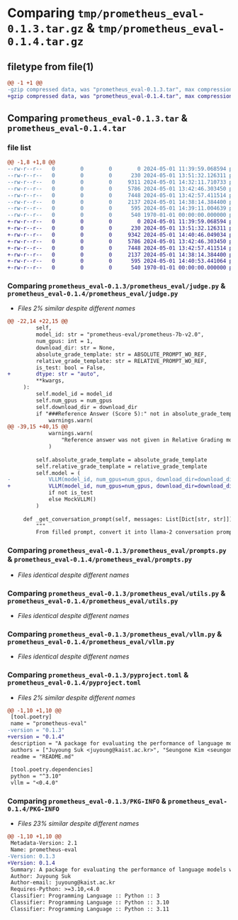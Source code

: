 # Comparing `tmp/prometheus_eval-0.1.3.tar.gz` & `tmp/prometheus_eval-0.1.4.tar.gz`

## filetype from file(1)

```diff
@@ -1 +1 @@
-gzip compressed data, was "prometheus_eval-0.1.3.tar", max compression
+gzip compressed data, was "prometheus_eval-0.1.4.tar", max compression
```

## Comparing `prometheus_eval-0.1.3.tar` & `prometheus_eval-0.1.4.tar`

### file list

```diff
@@ -1,8 +1,8 @@
--rw-r--r--   0        0        0        0 2024-05-01 11:39:59.068594 prometheus_eval-0.1.3/README.md
--rw-r--r--   0        0        0      230 2024-05-01 13:51:32.126311 prometheus_eval-0.1.3/prometheus_eval/__init__.py
--rw-r--r--   0        0        0     9311 2024-05-01 14:32:11.710733 prometheus_eval-0.1.3/prometheus_eval/judge.py
--rw-r--r--   0        0        0     5786 2024-05-01 13:42:46.303450 prometheus_eval-0.1.3/prometheus_eval/prompts.py
--rw-r--r--   0        0        0     7448 2024-05-01 13:42:57.411514 prometheus_eval-0.1.3/prometheus_eval/utils.py
--rw-r--r--   0        0        0     2137 2024-05-01 14:38:14.384400 prometheus_eval-0.1.3/prometheus_eval/vllm.py
--rw-r--r--   0        0        0      595 2024-05-01 14:39:11.004639 prometheus_eval-0.1.3/pyproject.toml
--rw-r--r--   0        0        0      540 1970-01-01 00:00:00.000000 prometheus_eval-0.1.3/PKG-INFO
+-rw-r--r--   0        0        0        0 2024-05-01 11:39:59.068594 prometheus_eval-0.1.4/README.md
+-rw-r--r--   0        0        0      230 2024-05-01 13:51:32.126311 prometheus_eval-0.1.4/prometheus_eval/__init__.py
+-rw-r--r--   0        0        0     9342 2024-05-01 14:40:46.049034 prometheus_eval-0.1.4/prometheus_eval/judge.py
+-rw-r--r--   0        0        0     5786 2024-05-01 13:42:46.303450 prometheus_eval-0.1.4/prometheus_eval/prompts.py
+-rw-r--r--   0        0        0     7448 2024-05-01 13:42:57.411514 prometheus_eval-0.1.4/prometheus_eval/utils.py
+-rw-r--r--   0        0        0     2137 2024-05-01 14:38:14.384400 prometheus_eval-0.1.4/prometheus_eval/vllm.py
+-rw-r--r--   0        0        0      595 2024-05-01 14:40:53.441064 prometheus_eval-0.1.4/pyproject.toml
+-rw-r--r--   0        0        0      540 1970-01-01 00:00:00.000000 prometheus_eval-0.1.4/PKG-INFO
```

### Comparing `prometheus_eval-0.1.3/prometheus_eval/judge.py` & `prometheus_eval-0.1.4/prometheus_eval/judge.py`

 * *Files 2% similar despite different names*

```diff
@@ -22,14 +22,15 @@
         self,
         model_id: str = "prometheus-eval/prometheus-7b-v2.0",
         num_gpus: int = 1,
         download_dir: str = None,
         absolute_grade_template: str = ABSOLUTE_PROMPT_WO_REF,
         relative_grade_template: str = RELATIVE_PROMPT_WO_REF,
         is_test: bool = False,
+        dtype: str = "auto",
         **kwargs,
     ):
         self.model_id = model_id
         self.num_gpus = num_gpus
         self.download_dir = download_dir
         if "###Reference Answer (Score 5):" not in absolute_grade_template:
             warnings.warn(
@@ -39,15 +40,15 @@
             warnings.warn(
                 "Reference answer was not given in Relative Grading mode. This might lead to nonoptimal performances."
             )
 
         self.absolute_grade_template = absolute_grade_template
         self.relative_grade_template = relative_grade_template
         self.model = (
-            VLLM(model_id, num_gpus=num_gpus, download_dir=download_dir, kwargs)
+            VLLM(model_id, num_gpus=num_gpus, download_dir=download_dir, **kwargs)
             if not is_test
             else MockVLLM()
         )
 
     def _get_conversation_prompt(self, messages: List[Dict[str, str]]):
         """
         From filled prompt, convert it into llama-2 conversation prompt
```

### Comparing `prometheus_eval-0.1.3/prometheus_eval/prompts.py` & `prometheus_eval-0.1.4/prometheus_eval/prompts.py`

 * *Files identical despite different names*

### Comparing `prometheus_eval-0.1.3/prometheus_eval/utils.py` & `prometheus_eval-0.1.4/prometheus_eval/utils.py`

 * *Files identical despite different names*

### Comparing `prometheus_eval-0.1.3/prometheus_eval/vllm.py` & `prometheus_eval-0.1.4/prometheus_eval/vllm.py`

 * *Files identical despite different names*

### Comparing `prometheus_eval-0.1.3/pyproject.toml` & `prometheus_eval-0.1.4/pyproject.toml`

 * *Files 2% similar despite different names*

```diff
@@ -1,10 +1,10 @@
 [tool.poetry]
 name = "prometheus-eval"
-version = "0.1.3"
+version = "0.1.4"
 description = "A package for evaluating the performance of language models with Prometheus"
 authors = ["Juyoung Suk <juyoung@kaist.ac.kr>", "Seungone Kim <seungone@cmu.edu>"]
 readme = "README.md"
 
 [tool.poetry.dependencies]
 python = "^3.10"
 vllm = "<0.4.0"
```

### Comparing `prometheus_eval-0.1.3/PKG-INFO` & `prometheus_eval-0.1.4/PKG-INFO`

 * *Files 23% similar despite different names*

```diff
@@ -1,10 +1,10 @@
 Metadata-Version: 2.1
 Name: prometheus-eval
-Version: 0.1.3
+Version: 0.1.4
 Summary: A package for evaluating the performance of language models with Prometheus
 Author: Juyoung Suk
 Author-email: juyoung@kaist.ac.kr
 Requires-Python: >=3.10,<4.0
 Classifier: Programming Language :: Python :: 3
 Classifier: Programming Language :: Python :: 3.10
 Classifier: Programming Language :: Python :: 3.11
```

